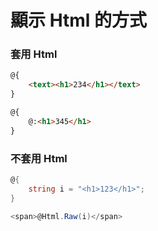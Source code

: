 # 顯示 Html 的方式

### 套用 Html

```html
@{
    <text><h1>234</h1></text>
}

@{
    @:<h1>345</h1>
}
```

### 不套用 Html

```csharp
@{
	string i = "<h1>123</h1>";
}

<span>@Html.Raw(i)</span>
```